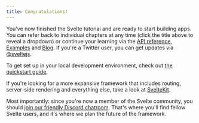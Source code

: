 ```yaml
---
title: Congratulations!
---
```


You've now finished the Svelte tutorial and are ready to start building apps. You can refer back to individual chapters at any time (click the title above to reveal a dropdown) or continue your learning via the [API reference](https://svelte.dev/docs), [Examples](https://svelte.dev/examples) and [Blog](https://svelte.dev/blog). If you're a Twitter user, you can get updates via [@sveltejs](https://twitter.com/sveltejs).

To get set up in your local development environment, check out [the quickstart guide](https://svelte.dev/blog/the-easiest-way-to-get-started).

If you're looking for a more expansive framework that includes routing, server-side rendering and everything else, take a look at [SvelteKit](https://kit.svelte.dev).

Most importantly: since you're now a member of the Svelte community, you should [join our friendly Discord chatroom](https://svelte.dev/chat). That's where you'll find fellow Svelte users, and it's where we plan the future of the framework.
